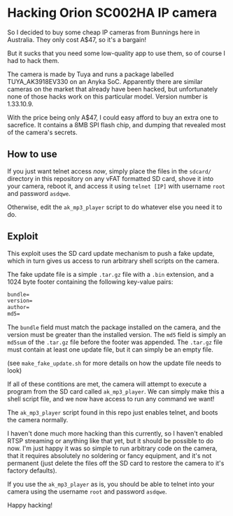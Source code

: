 Hacking Orion SC002HA IP camera
===============================

So I decided to buy some cheap IP cameras from Bunnings here in Australia. They only cost A$47, so it's a bargain!

But it sucks that you need some low-quality app to use them, so of course I had to hack them.

The camera is made by Tuya and runs a package labelled TUYA_AK3918EV330 on an Anyka SoC. Apparently there are similar cameras on the market that already have been hacked, but unfortunately none of those hacks work on this particular model. Version number is 1.33.10.9.

With the price being only A$47, I could easy afford to buy an extra one to sacrefice. It contains a 8MB SPI flash chip, and dumping that revealed most of the camera's secrets.

How to use
----------
If you just want telnet access *now*, simply place the files in the `sdcard/` directory in this repository on any vFAT formatted SD card, shove it into your camera, reboot it, and access it using `telnet [IP]` with username `root` and password `asdqwe`.

Otherwise, edit the `ak_mp3_player` script to do whatever else you need it to do.

Exploit
-------
This exploit uses the SD card update mechanism to push a fake update, which in turn gives us access to run arbitrary shell scripts on the camera.

The fake update file is a simple `.tar.gz` file with a `.bin` extension, and a 1024 byte footer containing the following key-value pairs:
```txt
bundle=
version=
author=
md5=
```

The `bundle` field must match the package installed on the camera, and the version must be greater than the installed version. The `md5` field is simply an `md5sum` of the `.tar.gz` file before the footer was appended. The `.tar.gz` file must contain at least one update file, but it can simply be an empty file.

(see `make_fake_update.sh` for more details on how the update file needs to look)

If all of these contitions are met, the camera will attempt to execute a program from the SD card called `ak_mp3_player`. We can simply make this a shell script file, and we now have access to run any command we want!

The `ak_mp3_player` script found in this repo just enables telnet, and boots the camera normally.

I haven't done much more hacking than this currently, so I haven't enabled RTSP streaming or anything like that yet, but it should be possible to do now. I'm just happy it was so simple to run arbitrary code on the camera, that it requires absolutely no soldering or fancy equipment, and it's not permanent (just delete the files off the SD card to restore the camera to it's factory defaults).

If you use the `ak_mp3_player` as is, you should be able to telnet into your camera using the username `root` and password `asdqwe`.

Happy hacking!
